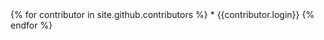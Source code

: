 ---
---

<html>

<head>
</head>

<body>
  {% for contributor in site.github.contributors %}
  * {{contributor.login}}
  {% endfor %}
  


</body>

</html>
